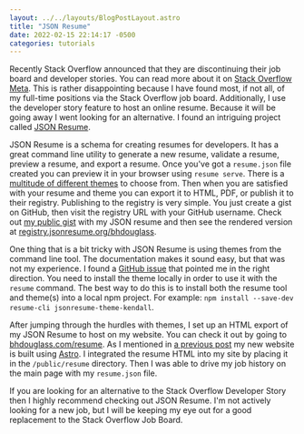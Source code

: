```yaml
---
layout: ../../layouts/BlogPostLayout.astro
title: "JSON Resume"
date: 2022-02-15 22:14:17 -0500
categories: tutorials
---
```


Recently Stack Overflow announced that they are discontinuing their job board and
developer stories. You can read more about it on [Stack Overflow Meta](https://meta.stackoverflow.com/questions/415293/sunsetting-jobs-developer-story).
This is rather disappointing because I have found most, if not all, of my full-time
positions via the Stack Overflow job board. Additionally, I use the developer story
feature to host an online resume. Because it will be going away I went looking for
an alternative. I found an intriguing project called [JSON Resume](https://jsonresume.org/).

JSON Resume is a schema for creating resumes for developers. It has a great command
line utility to generate a new resume, validate a resume, preview a resume, and
export a resume. Once you've got a `resume.json` file created you can preview
it in your browser using `resume serve`. There is a [multitude of different themes](https://jsonresume.org/themes/)
to choose from. Then when you are satisfied with your resume and theme you can
export it to HTML, PDF, or publish it to their registry. Publishing to the
registry is very simple. You just create a gist on GitHub, then visit the registry
URL with your GitHub username. Check out [my public gist](https://gist.github.com/bhdouglass/389f030a5e5f578a5b64d26ee45c3ef4)
with my JSON resume and then see the rendered version at [registry.jsonresume.org/bhdouglass](https://registry.jsonresume.org/bhdouglass).

One thing that is a bit tricky with JSON Resume is using themes from the command
line tool. The documentation makes it sound easy, but that was not my experience. I found
a [GitHub issue](https://github.com/jsonresume/resume-cli/issues/408) that pointed
me in the right direction. You need to install the theme locally in order to use
it with the `resume` command. The best way to do this is to install both the
resume tool and theme(s) into a local npm project. For example:
`npm install --save-dev resume-cli jsonresume-theme-kendall`.

After jumping through the hurdles with themes, I set up an HTML export of my
JSON Resume to host on my website. You can check it out by going to [bhdouglass.com/resume](/resume).
As I mentioned in [a previous post](/blog/built-with-astro/) my
new website is built using [Astro](https://astro.build/). I integrated the resume
HTML into my site by placing it in the `/public/resume` directory. Then I was
able to drive my job history on the main page with my `resume.json` file.

If you are looking for an alternative to the Stack Overflow Developer Story then
I highly recommend checking out JSON Resume. I'm not actively looking for a new
job, but I will be keeping my eye out for a good replacement to the Stack Overflow
Job Board.
